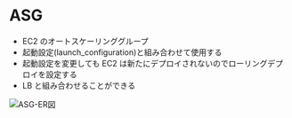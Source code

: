 # ASG

- EC2 のオートスケーリンググループ
- 起動設定(launch_configuration)と組み合わせて使用する
- 起動設定を変更しても EC2 は新たにデプロイされないのでローリングデプロイを設定する
- LB と組み合わせることができる

![ASG-ER図](../image/ASG-ER図.png)
